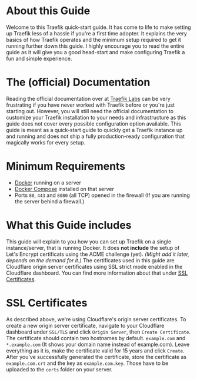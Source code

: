 # About this Guide
Welcome to this Traefik quick-start guide. It has come to life to make setting up Traefik less of a hassle if you're a first time adopter. It explains the very basics of how Traefik operates and the minimum setup required to get it running further down this guide. I highly encourage you to read the entire guide as it will give you a good head-start and make configuring Traefik a fun and simple experience.

# The (official) Documentation
Reading the official documentation over at [Traefik Labs](https://doc.traefik.io/traefik/) can be very frustrating if you have never worked with Traefik before or you're just starting out. However, you will still need the official documentation to customize your Traefik installation to your needs and infrastructure as this guide does not cover every possible configuration option available. This guide is meant as a quick-start guide to quickly get a Traefik instance up and running and does not ship a fully production-ready configuration that magically works for every setup.

# Minimum Requirements
* [Docker](https://docs.docker.com/engine/install/) running on a server
* [Docker Compose](https://docs.docker.com/compose/install/) installed on that server
* Ports `80`, `443` and `8080` (all TCP) opened in the firewall (If you are running the server behind a firewall.)

# What this Guide includes
This guide will explain to you how you can set up Traefik on a single instance/server, that is running Docker. It does **not include** the setup of Let's Encrypt certificats using the ACME challenge (yet). *(Might add it later, depends on the demand for it.)* The certificates used in this guide are Cloudflare origin server certificates using SSL strict mode enabled in the Cloudflare dashboard. You can find more information about that under [SSL Certificates](#ssl-certificates).

# SSL Certificates
As described above, we're using Cloudflare's origin server certificates. To create a new origin server certificate, navigate to your Cloudflare dashboard under `SSL/TLS` and click `Origin Server`, then `Create Certificate`. The certificate should contain two hostnames by default. `example.com` and `*.example.com` (It shows your domain name instead of example.com). Leave everything as it is, make the certificate valid for 15 years and click `Create`. After you've successfully generated the certificate, store the certificate as `example.com.crt` and the key as `example.com.key`. Those have to be uploaded to the `certs` folder on your server.
